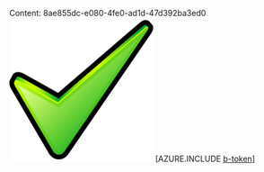 Content: 8ae855dc-e080-4fe0-ad1d-47d392ba3ed0![image](8d041a78-a24c-40b6-9db3-670e125312fe.png)
[AZURE.INCLUDE [b-token](b6fcd98b-02ca-402a-95c2-d55709e57208.md)]
